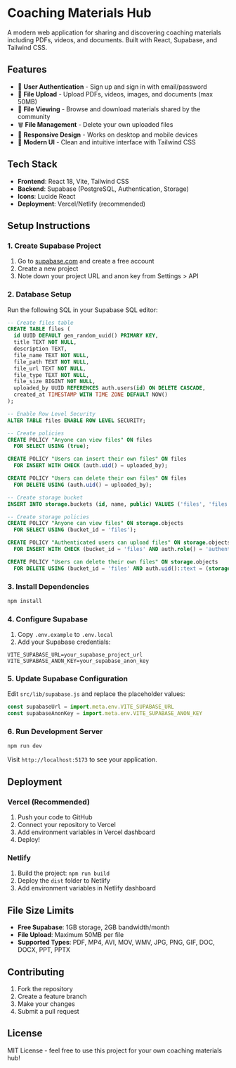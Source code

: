 # Coaching Materials Hub

A modern web application for sharing and discovering coaching materials including PDFs, videos, and documents. Built with React, Supabase, and Tailwind CSS.

## Features

- 🔐 **User Authentication** - Sign up and sign in with email/password
- 📁 **File Upload** - Upload PDFs, videos, images, and documents (max 50MB)
- 👀 **File Viewing** - Browse and download materials shared by the community
- 🗑️ **File Management** - Delete your own uploaded files
- 📱 **Responsive Design** - Works on desktop and mobile devices
- 🎨 **Modern UI** - Clean and intuitive interface with Tailwind CSS

## Tech Stack

- **Frontend**: React 18, Vite, Tailwind CSS
- **Backend**: Supabase (PostgreSQL, Authentication, Storage)
- **Icons**: Lucide React
- **Deployment**: Vercel/Netlify (recommended)

## Setup Instructions

### 1. Create Supabase Project

1. Go to [supabase.com](https://supabase.com) and create a free account
2. Create a new project
3. Note down your project URL and anon key from Settings > API

### 2. Database Setup

Run the following SQL in your Supabase SQL editor:

```sql
-- Create files table
CREATE TABLE files (
  id UUID DEFAULT gen_random_uuid() PRIMARY KEY,
  title TEXT NOT NULL,
  description TEXT,
  file_name TEXT NOT NULL,
  file_path TEXT NOT NULL,
  file_url TEXT NOT NULL,
  file_type TEXT NOT NULL,
  file_size BIGINT NOT NULL,
  uploaded_by UUID REFERENCES auth.users(id) ON DELETE CASCADE,
  created_at TIMESTAMP WITH TIME ZONE DEFAULT NOW()
);

-- Enable Row Level Security
ALTER TABLE files ENABLE ROW LEVEL SECURITY;

-- Create policies
CREATE POLICY "Anyone can view files" ON files
  FOR SELECT USING (true);

CREATE POLICY "Users can insert their own files" ON files
  FOR INSERT WITH CHECK (auth.uid() = uploaded_by);

CREATE POLICY "Users can delete their own files" ON files
  FOR DELETE USING (auth.uid() = uploaded_by);

-- Create storage bucket
INSERT INTO storage.buckets (id, name, public) VALUES ('files', 'files', true);

-- Create storage policies
CREATE POLICY "Anyone can view files" ON storage.objects
  FOR SELECT USING (bucket_id = 'files');

CREATE POLICY "Authenticated users can upload files" ON storage.objects
  FOR INSERT WITH CHECK (bucket_id = 'files' AND auth.role() = 'authenticated');

CREATE POLICY "Users can delete their own files" ON storage.objects
  FOR DELETE USING (bucket_id = 'files' AND auth.uid()::text = (storage.foldername(name))[1]);
```

### 3. Install Dependencies

```bash
npm install
```

### 4. Configure Supabase

1. Copy `.env.example` to `.env.local`
2. Add your Supabase credentials:

```env
VITE_SUPABASE_URL=your_supabase_project_url
VITE_SUPABASE_ANON_KEY=your_supabase_anon_key
```

### 5. Update Supabase Configuration

Edit `src/lib/supabase.js` and replace the placeholder values:

```javascript
const supabaseUrl = import.meta.env.VITE_SUPABASE_URL
const supabaseAnonKey = import.meta.env.VITE_SUPABASE_ANON_KEY
```

### 6. Run Development Server

```bash
npm run dev
```

Visit `http://localhost:5173` to see your application.

## Deployment

### Vercel (Recommended)

1. Push your code to GitHub
2. Connect your repository to Vercel
3. Add environment variables in Vercel dashboard
4. Deploy!

### Netlify

1. Build the project: `npm run build`
2. Deploy the `dist` folder to Netlify
3. Add environment variables in Netlify dashboard

## File Size Limits

- **Free Supabase**: 1GB storage, 2GB bandwidth/month
- **File Upload**: Maximum 50MB per file
- **Supported Types**: PDF, MP4, AVI, MOV, WMV, JPG, PNG, GIF, DOC, DOCX, PPT, PPTX

## Contributing

1. Fork the repository
2. Create a feature branch
3. Make your changes
4. Submit a pull request

## License

MIT License - feel free to use this project for your own coaching materials hub!